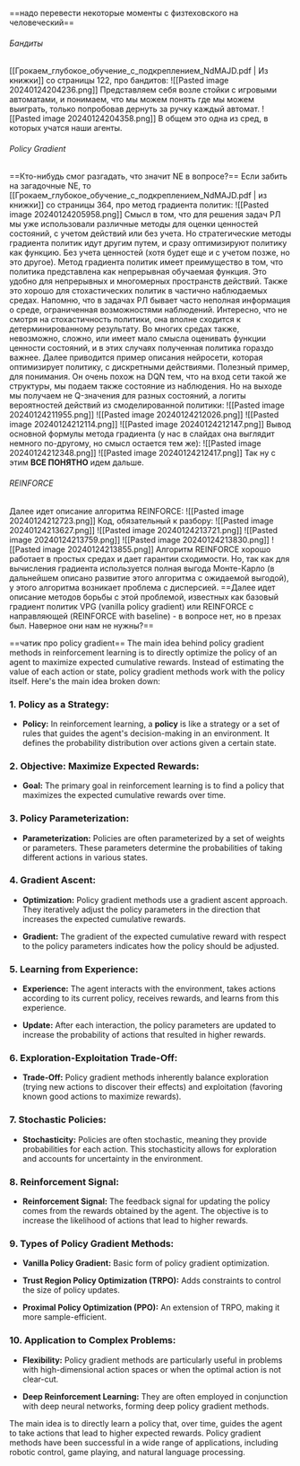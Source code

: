  
 
 ==надо перевести некоторые моменты с физтеховского на человеческий==

###### Бандиты
[[Грокаем_глубокое_обучение_с_подкреплением_NdMAJD.pdf | Из книжки]] со страницы 122, про бандитов:
![[Pasted image 20240124204236.png]]
Представляем себя возле стойки с игровыми автоматами, и понимаем, что мы можем понять где мы можем выиграть, только попробовав дернуть за ручку каждый автомат. 
![[Pasted image 20240124204358.png]]
В общем это одна из сред, в которых учатся наши агенты.

###### Policy Gradient
==Кто-нибудь смог разгадать, что значит NE в вопросе?==
Если забить на загадочные NE, то [[Грокаем_глубокое_обучение_с_подкреплением_NdMAJD.pdf | из книжки]] со страницы 364, про метод градиента политик:
![[Pasted image 20240124205958.png]]
Смысл в том, что для решения задач РЛ мы уже использовали различные методы для оценки ценностей состояний, с учетом действий или без учета. Но стратегические методы градиента политик идут другим путем, и сразу оптимизируют политику как функцию. Без учета ценностей (хотя будет еще и с учетом позже, но это другое). 
Метод градиента политик имеет преимущество в том, что политика представлена как непрерывная обучаемая функция. Это удобно для непрерывных и многомерных пространств действий. Также это хорошо для стохастических политик в частично наблюдаемых средах. Напомню, что в задачах РЛ бывает часто неполная информация о среде, ограниченная возможностями наблюдений. 
Интересно, что не смотря на стохастичность политики, она вполне сходится к детерминированному результату. Во многих средах также, невозможно, сложно, или имеет мало смысла оценивать функции ценности состояний, и в этих случаях полученная политика гораздо важнее.
Далее приводится пример описания нейросети, которая оптимизирует политику, с дискретными действиями. Полезный пример, для понимания. Он очень похож на DQN тем, что на вход сети такой же структуры, мы подаем также состояние из наблюдения. Но на выходе мы получаем не Q-значения для разных состояний, а логиты вероятностей действий из смоделированной политики:
![[Pasted image 20240124211955.png]]
![[Pasted image 20240124212026.png]]
![[Pasted image 20240124212114.png]]
![[Pasted image 20240124212147.png]]
Вывод основной формулы метода градиента (у нас в слайдах она выглядит немного по-другому, но смысл остается тем же):
![[Pasted image 20240124212348.png]]
![[Pasted image 20240124212417.png]]
Так ну с этим **ВСЕ ПОНЯТНО** идем дальше.
###### REINFORCE
Далее идет описание алгоритма REINFORCE:
![[Pasted image 20240124212723.png]]
Код, обязательный к разбору:
![[Pasted image 20240124213627.png]]
![[Pasted image 20240124213721.png]]
![[Pasted image 20240124213759.png]]
![[Pasted image 20240124213830.png]]
![[Pasted image 20240124213855.png]]
Алгоритм REINFORCE хорошо работает в простых средах и дает гарантии сходимости. Но, так как для вычисления градиента используется полная выгода Монте-Карло (в дальнейшем описано развитие этого алгоритма с ожидаемой выгодой), у этого алгоритма возникает проблема с дисперсией. ==Далее идет описание методов борьбы с этой проблемой, известных как базовый градиент политик VPG (vanilla policy gradient) или REINFORCE с направляющей (REINFORCE with baseline) - в вопросе нет, но в презах был. Наверное они нам не нужны?==


==чатик про policy gradient==
The main idea behind policy gradient methods in reinforcement learning is to directly optimize the policy of an agent to maximize expected cumulative rewards. Instead of estimating the value of each action or state, policy gradient methods work with the policy itself. Here's the main idea broken down:

### 1. Policy as a Strategy:

- **Policy:** In reinforcement learning, a **policy** is like a strategy or a set of rules that guides the agent's decision-making in an environment. It defines the probability distribution over actions given a certain state.

### 2. Objective: Maximize Expected Rewards:

- **Goal:** The primary goal in reinforcement learning is to find a policy that maximizes the expected cumulative rewards over time.

### 3. Policy Parameterization:

- **Parameterization:** Policies are often parameterized by a set of weights or parameters. These parameters determine the probabilities of taking different actions in various states.

### 4. Gradient Ascent:

- **Optimization:** Policy gradient methods use a gradient ascent approach. They iteratively adjust the policy parameters in the direction that increases the expected cumulative rewards.

- **Gradient:** The gradient of the expected cumulative reward with respect to the policy parameters indicates how the policy should be adjusted.

### 5. Learning from Experience:

- **Experience:** The agent interacts with the environment, takes actions according to its current policy, receives rewards, and learns from this experience.

- **Update:** After each interaction, the policy parameters are updated to increase the probability of actions that resulted in higher rewards.

### 6. Exploration-Exploitation Trade-Off:

- **Trade-Off:** Policy gradient methods inherently balance exploration (trying new actions to discover their effects) and exploitation (favoring known good actions to maximize rewards).

### 7. Stochastic Policies:

- **Stochasticity:** Policies are often stochastic, meaning they provide probabilities for each action. This stochasticity allows for exploration and accounts for uncertainty in the environment.

### 8. Reinforcement Signal:

- **Reinforcement Signal:** The feedback signal for updating the policy comes from the rewards obtained by the agent. The objective is to increase the likelihood of actions that lead to higher rewards.

### 9. Types of Policy Gradient Methods:

- **Vanilla Policy Gradient:** Basic form of policy gradient optimization.
  
- **Trust Region Policy Optimization (TRPO):** Adds constraints to control the size of policy updates.

- **Proximal Policy Optimization (PPO):** An extension of TRPO, making it more sample-efficient.

### 10. Application to Complex Problems:

- **Flexibility:** Policy gradient methods are particularly useful in problems with high-dimensional action spaces or when the optimal action is not clear-cut.

- **Deep Reinforcement Learning:** They are often employed in conjunction with deep neural networks, forming deep policy gradient methods.

The main idea is to directly learn a policy that, over time, guides the agent to take actions that lead to higher expected rewards. Policy gradient methods have been successful in a wide range of applications, including robotic control, game playing, and natural language processing.
